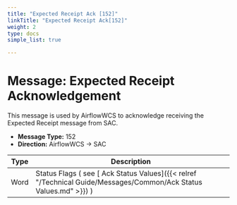 ```yaml
---
title: "Expected Receipt Ack [152]"
linkTitle: "Expected Receipt Ack[152]"
weight: 2
type: docs
simple_list: true

---
```

# Message: Expected Receipt Acknowledgement

This message is used by AirflowWCS to acknowledge receiving the Expected Receipt message from SAC.

- **Message Type:** 152
- **Direction:** AirflowWCS → SAC  


|Type |Description |
|-----|------------|
|Word |Status Flags ( see [ Ack Status Values]({{< relref "/Technical Guide/Messages/Common/Ack Status Values.md" >}}) ) |